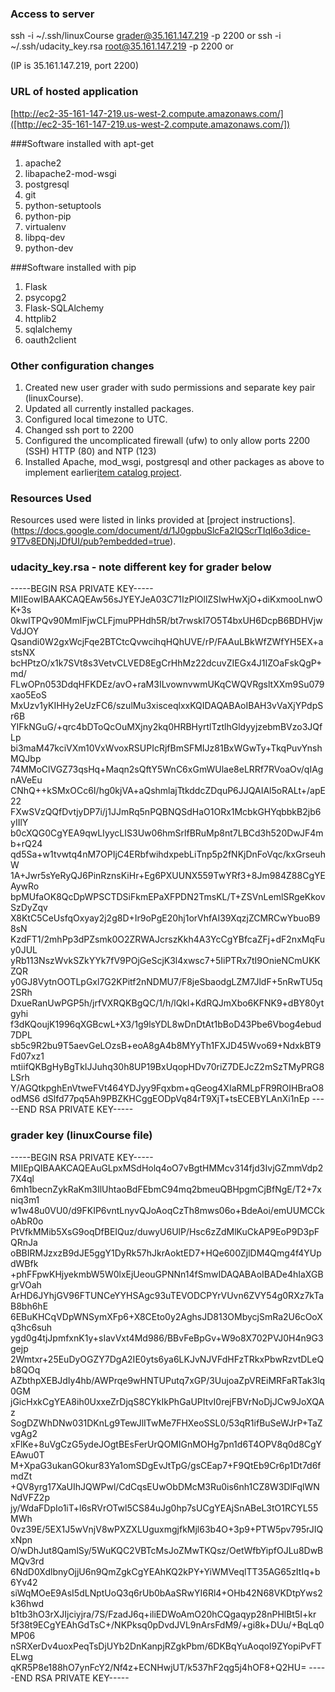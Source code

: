 
### Access to server

ssh -i ~/.ssh/linuxCourse grader@35.161.147.219 -p 2200 or
ssh -i ~/.ssh/udacity_key.rsa root@35.161.147.219 -p 2200 or


(IP is 35.161.147.219, port 2200)

### URL of hosted application

[http://ec2-35-161-147-219.us-west-2.compute.amazonaws.com/]([http://ec2-35-161-147-219.us-west-2.compute.amazonaws.com/])


###Software installed with apt-get

1.  apache2
2.  libapache2-mod-wsgi
3.  postgresql
4.  git
5.  python-setuptools
6.  python-pip
7.  virtualenv
8.  libpq-dev
9.  python-dev

###Software installed with pip

1.  Flask
2.  psycopg2
3.  Flask-SQLAlchemy
4.  httplib2
5.  sqlalchemy
6.  oauth2client

### Other configuration changes

1.  Created new user grader with sudo permissions and separate key pair (linuxCourse).
2.  Updated all currently installed packages.
3.  Configured local timezone to UTC.
4.  Changed ssh port to 2200
5.  Configured the uncomplicated firewall (ufw) to only allow ports 2200 (SSH) HTTP (80) and NTP (123)
6.  Installed Apache, mod_wsgi, postgresql and other packages as above to implement earlier[item catalog project](https://github.com/acct252000/udacity_item_catalog).

### Resources Used

Resources used were listed in links provided at [project instructions].(https://docs.google.com/document/d/1J0gpbuSlcFa2IQScrTIqI6o3dice-9T7v8EDNjJDfUI/pub?embedded=true).

### udacity_key.rsa - note different key for grader below

-----BEGIN RSA PRIVATE KEY-----
MIIEowIBAAKCAQEAw56sJYEYJeA03C71IzPlOllZSIwHwXjO+diKxmooLnwOK+3s
0kwITPQv90MmIFjwCLFjmuPPHdh5R/bt7rwskI7O5T4bxUH6DcpB6BDHVjwVdJOY
Qsandi0W2gxWcjFqe2BTCtcQvwcihqHQhUVE/rP/FAAuLBkWfZWfYH5EX+astsNX
bcHPtzO/x1k7SVt8s3VetvCLVED8EgCrHhMz22dcuvZIEGx4J1IZOaFskQgP+md/
FLwOPn053DdqHFKDEz/avO+raM3ILvownvwmUKqCWQVRgsltXXm9Su079xao5EoS
MxUzv1yKIHHy2eUzFC6/szulMu3xisceqlxxKQIDAQABAoIBAH3vVaXjYPdpSr6B
YIFkNGuG/+qrc4bDToQcOuMXjny2kq0HRBHyrtlTztlhGldyyjzebmBVzo3JQfLp
bi3maM47kciVXm10VxWvoxRSUPIcRjfBmSFMIJz81BxWGwTy+TkqPuvYnshMQJbp
74MMoClVGZ73qsHq+Maqn2sQftY5WnC6xGmWUlae8eLRRf7RVoaOv/qIAgnAVeEu
CNhQ++kSMxOCc6I/hg0kjVA+aQshmlajTtkddcZDquP6JJQAIAl5oRALt+/apE22
FXwSVzQQfDvtjyDP7i/j1JJmRq5nPQBNQSdHaO1ORx1McbkGHYqbbkB2jb6yIIlY
b0cXQG0CgYEA9qwLIyycLIS3Uw06hmSrlfBRuMp8nt7LBCd3h520DwJF4mb+rQ24
qd5Sa+w1tvwtq4nM7OPIjC4ERbfwihdxpebLiTnp5p2fNKjDnFoVqc/kxGrseuhW
1A+Jwr5sYeRyQJ6PinRznsKiHr+Eg6PXUUNX559TwYRf3+8Jm984Z88CgYEAywRo
bpMUfaOK8QcDpWPSCTDSiFkmEPaXFPDN2TmsKL/T+ZSVnLemlSRgeKkovSzDyZqv
X8KtC5CeUsfqOxyay2j2g8D+Ir9oPgE20hj1orVhfAI39XqzjZCMRCwYbuoB98sN
KzdFT1/2mhPp3dPZsmk0O2ZRWAJcrszKkh4A3YcCgYBfcaZFj+dF2nxMqFuy0JUL
yRb113NszWvkSZkYYk7fV9POjGeScjK3l4xwsc7+5IiPTRx7tI9OnieNCmUKKZQR
y0GJ8VytnOOTLpGxl7G2KPitf2nNDMU7/F8jeSbaodgLZM7JldF+5nRwTU5q2SRh
DxueRanUwPGP5h/jrfVXRQKBgQC/1/h/lQkl+KdRQJmXbo6KFNK9+dBY80ytgyhi
f3dKQoujK1996qXGBcwL+X3/1g9lsYDL8wDnDtAt1bBoD43Pbe6Vbog4ebud7DPL
sb5c9R2bu9T5aevGeLOzsB+eoA8gA4b8MYyTh1FXJD45Wvo69+NdxkBT9Fd07xz1
mtiifQKBgHyBgTkIJJuhq30h8UP19BxUqopHDv70riZ7DEJcZ2mSzTMyPRG8LSrh
Y/AGQtkpghEnVtweFVt464YDJyy9Fqxbm+qGeog4XIaRMLpFR9ROIHBraO8odMS6
dSlfd77pq5Ah9PBZKHCggEODpVq84rT9XjT+tsECEBYLAnXi1nEp
-----END RSA PRIVATE KEY-----

### grader key (linuxCourse file)

-----BEGIN RSA PRIVATE KEY-----
MIIEpQIBAAKCAQEAuGLpxMSdHolq4oO7vBgtHMMcv314fjd3IvjGZmmVdp27X4ql
6mh1becnZykRaKm3IlUhtaoBdFEbmC94mq2bmeuQBHpgmCjBfNgE/T2+7xniq3m1
w1w48u0VU0/d9FKIP6vntLnyvQJoAoqCzTh8mws06o+BdeAoi/emUUMCCkoAbR0o
PtVfkMMib5XsG9oqDfBEIQuz/duwyU6UlP/Hsc6zZdMlKuCkAP9EoP9D3pFQRnJa
oBBIRMJzxzB9dJE5ggY1DyRk57hJkrAoktED7+HQe600ZjlDM4Qmg4f4YUpdWBfk
+phFFpwKHjyekmbW5W0lxEjUeouGPNNn14fSmwIDAQABAoIBADe4hIaXGBgrVOah
ArHD6JYhjGV96FTUNCeYYHSAgc93uTEVODCPYrVUvn6ZVY54g0RXz7kTaB8bh6hE
6EBuKHCqVDpWNSymXFp6+X8CEto0y2AghsJD813OMbycjSmRa2U6cOoXq3hc6suh
ygd0g4tjJpmfxnK1y+sIavVxt4Md986/BBvFeBpGv+W9o8X702PVJ0H4n9G3gejp
2Wmtxr+25EuDyOGZY7DgA2IE0yts6ya6LKJvNJVFdHFzTRkxPbwRzvtDLeQb8QOq
AZbthpXEBJdIy4hb/AWPrqe9wHNTUPutq7xGP/3UujoaZpVREiMRFaRTak3lq0GM
jGicHxkCgYEA8ih0UxxeZrDjqS8CYkIkPhGaUPItvI0rejFBVrNoDjJCw9JoXQAz
SogDZWhDNw031DKnLg9TewJlITwMe7FHXeoSSL0/53qR1ifBuSeWJrP+TaZvgAg2
xFlKe+8uVgCzG5ydeJOgtBEsFerUrQOMIGnMOHg7pn1d6T4OPV8q0d8CgYEAwu0T
M+XpaG3ukanGOkur83Ya1omSDgEvJtTpG/gsCEap7+F9QtEb9Cr6p1Dt7d6fmdZt
+QV8yrg17XaUIhJQWPwl/CdCqsEUwObDMcM3Ru0is6nh1CZ8W3DlFqlWNNdVFZ2p
jy/WdaFDpIo1iT+l6sRVrOTwl5CS84uJg0hp7sUCgYEAjSnABeL3tO1RCYL55MWh
0vz39E/5EX1J5wVnjV8wPXZXLUguxmgjfkMjl63b4O+3p9+PTW5pv795rJIQxNpn
O/wDhJut8QamlSy/5WuKQC2VBTcMsJoZMwTKQsz/OetWfbYipfOJLu8DwBMQv3rd
6NdD0XdlbnyOjjU6n9QmZgkCgYEAhKQ2kPY+YiWMVeqlTT35AG65zItIq+b6Yv42
siWqMOeE9AsI5dLNptUoQ3q6rUb0bAaSRwYI6Rl4+OHb42N68VKDtpYws2k36hwd
b1tb3hO3rXJIjciyjra/7S/FzadJ6q+iliEDWoAmO20hCQgaqyp28nPHlBt5I+kr
5f38t9ECgYEAhGdTsC+/NKPksq0pDvdJVL9nArsFdM9/+gi8k+DUu/+BqLq0MP06
nSRXerDv4uoxPeqTsDjUYb2DnKanpjRZgkPbm/6DKBqYuAoqoI9ZYopiPvFTELwg
qKR5P8e188hO7ynFcY2/Nf4z+ECNHwjUT/k537hF2qg5j4hOF8+Q2HU=
-----END RSA PRIVATE KEY-----







